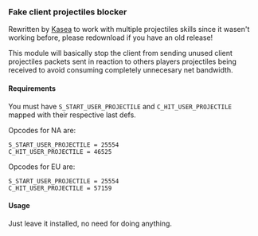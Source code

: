 ### Fake client projectiles blocker

Rewritten by [Kasea](https://github.com/Kaseaa) to work with multiple projectiles skills since it wasen't working before, please redownload if you have an old release!

This module will basically stop the client from sending unused client projectiles packets sent in reaction to others players projectiles being received to avoid consuming completely unnecesary net bandwidth.

#### Requirements

You must have `S_START_USER_PROJECTILE` and `C_HIT_USER_PROJECTILE` mapped with their respective last defs.

Opcodes for NA are:
```
S_START_USER_PROJECTILE = 25554
C_HIT_USER_PROJECTILE = 46525
```
Opcodes for EU are:

```
S_START_USER_PROJECTILE = 25554
C_HIT_USER_PROJECTILE = 57159
```

#### Usage

Just leave it installed, no need for doing anything.